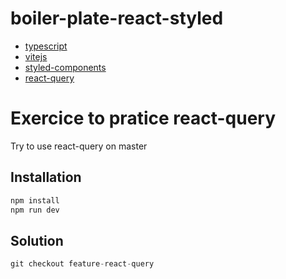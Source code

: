 # boiler-plate-react-styled

- [typescript](https://www.typescriptlang.org/)
- [vitejs](https://vitejs.dev/)
- [styled-components](https://styled-components.com/)
- [react-query](https://tanstack.com/query/v3)

# Exercice to pratice react-query

Try to use react-query on master

## Installation

```bash
npm install
npm run dev
```

## Solution

```javascript
git checkout feature-react-query
```
